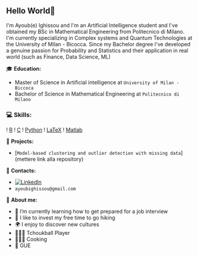 ## Hello World👋


I'm Ayoub(e) Ighissou and I'm an Artificial Intelligence student and  I've obtained my BSc in Mathematical Engineering from Politecnico di Milano. I'm currently specializing in Complex systems and Quantum Technologies at the University of Milan - Bicocca.
Since my Bachelor degree I've developed a genuine passion for Probability and Statistics and their application in real world (such as Finance, Data Science, ML)


:mortar_board: **Education:**
 - Master of Science in Artificial intelligence at `University of Milan - Biccoca`
 - Bachelor of Science in Mathematical Engineering at `Politecnico di Milano`

### 💻 **Skills**:
! [R](https://img.shields.io/badge/R-276DC3?style=for-the-badge&logo=r&logoColor=white)
! [C](https://img.shields.io/badge/C%2B%2B-00599C?style=for-the-badge&logo=c%2B%2B&logoColor=white)
! [Python](https://img.shields.io/badge/Python-3776AB?style=for-the-badge&logo=python&logoColor=white)
! [LaTeX](https://img.shields.io/badge/LaTeX-purple?style=for-the-badge&logo=LaTeX&logoColor=white)
! [Matlab](https://img.shields.io/badge/Matlab-FC4C02?style=for-the-badge&logo=Mathworks&logoColor=white)


:pushpin: **Projects:**
 - [`Model-based clustering and outlier detection with missing data`](mettere link alla repository)
 

:loudspeaker: **Contacts:**
- [![LinkedIn](https://img.shields.io/badge/-LinkedIn-blue?style=flat&logo=Linkedin&logoColor=white)](https://www.linkedin.com/in/ayoubighissou/)
- `ayoubighissou@gmail.com`


:boy: **About me:**

- 🌱 I’m currently learning how to get prepared for a job interview
- 🔭 I like to invest my free time to go hiking
- 🌍 I enjoy to discover new cultures
- 🤾🏽‍♂️ Tchoukball Player
- 👨🏽‍🍳 Cooking
- :musical_note: GUE


